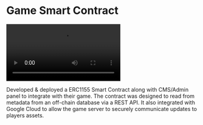 # Game Smart Contract

![Admin Panel](../../img/game-smart-contract.mp4)

Developed & deployed a ERC1155 Smart Contract along with CMS/Admin panel to integrate with their game. The contract was designed to read from metadata from an off-chain database via a REST API. It also integrated with Google Cloud to allow the game server to securely communicate updates to players assets.
